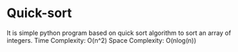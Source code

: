 # Quick-sort
It is simple python program based on quick sort algorithm to sort an array of integers.
Time Complexity: O(n^2)
Space Complexity: O(nlog(n))
